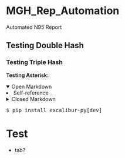 # MGH_Rep_Automation
Automated N95 Report

## Testing Double Hash
### Testing Triple Hash
**Testing Asterisk:**

<details open>
  <summary>Open Markdown</summary>
  <li>Self-reference</li>
  </details>


<details>
<summary>Closed Markdown</summary>
<br>
  <li>Well, you asked for it!</li>
</details>

<pre>
$ pip install excalibur-py[dev]
</pre>

# Test
- tab?
